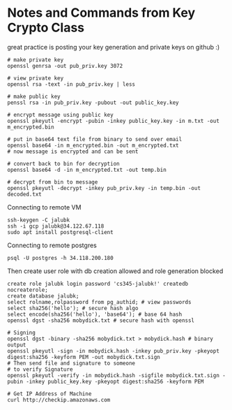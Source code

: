 # Notes and Commands from Key Crypto Class
great practice is posting your key generation and private keys on github :)
```
# make private key
openssl genrsa -out pub_priv.key 3072   

# view private key
openssl rsa -text -in pub_priv.key | less

# make public key
penssl rsa -in pub_priv.key -pubout -out public_key.key

# encrypt message using public key
openssl pkeyutl -encrypt -pubin -inkey public_key.key -in m.txt -out m_encrypted.bin

# put in base64 text file from binary to send over email
openssl base64 -in m_encrypted.bin -out m_encrypted.txt  
# now message is encrypted and can be sent

# convert back to bin for decryption
openssl base64 -d -in m_encrypted.txt -out temp.bin

# decrypt from bin to message
openssl pkeyutl -decrypt -inkey pub_priv.key -in temp.bin -out decoded.txt
```

Connecting to remote VM
```
ssh-keygen -C jalubk
ssh -i gcp jalubk@34.122.67.118
sudo apt install postgresql-client
```
Connecting to remote postgres
```
psql -U postgres -h 34.118.200.180
```
Then create user role with db creation allowed and role generation blocked
```
create role jalubk login password 'cs345-jalubk!' createdb nocreaterole;
create database jalubk;
select rolname,rolpassword from pg_authid; # view passwords
select sha256('hello'); # secure hash algo
select encode(sha256('hello'), 'base64'); # base 64 hash
openssl dgst -sha256 mobydick.txt # secure hash with openssl
```

```
# Signing
openssl dgst -binary -sha256 mobydick.txt > mobydick.hash # binary output
openssl pkeyutl -sign -in mobydick.hash -inkey pub_priv.key -pkeyopt digest:sha256 -keyform PEM -out mobydick.txt.sign
# Then send file and signature to someone 
# to verify Signature
openssl pkeyutl -verify -in mobydick.hash -sigfile mobydick.txt.sign -pubin -inkey public_key.key -pkeyopt digest:sha256 -keyform PEM
```



```
# Get IP Address of Machine
curl http://checkip.amazonaws.com
```
